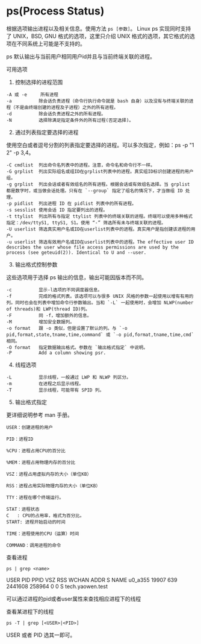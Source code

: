 # ps(Process Status)

根据选项输出进程以及相关信息。使用方法 `ps [参数]`。 Linux ps 实现同时支持了 UNIX，BSD, GNU 格式的选项，这里只介绍 UNIX 格式的选项，其它格式的选项在不同系统上可能是不支持的。

ps 默认输出与当前用户相同用户id并且与当前终端关联的进程。


可用选项

1. 控制选择的进程范围
```
-A 或 -e     所有进程
-a          除会话负责进程（命令行执行命令就是 bash 自身）以及没有与终端关联的进程（不是由终端创建的进程及子进程）之外的所有进程。
-d          除会话负责进程之外的所有进程。
-N          选择除满足指定条件外的所有过程(否定选择)。
```
2. 通过列表指定要选择的进程

使用空白或者逗号分割的列表指定要选择的进程。可以多次指定，例如：ps -p "1 2" -p 3,4。

```
-C cmdlist  列出命令名列表中的进程。注意，命令名和命令行不一样。
-G grplist  列出实际组名或组ID在grplist列表中的进程。真实组ID标识创建进程的用户组。
-g grplist  列出会话或者有效组名的所有进程。根据会话或有效组名选择。当 grplist 都是数字时，或当做会话处理。只有在 `--group` 指定了组名的情况下，才当做组 ID 处理。
-p pidlist  列出进程 ID 在 pidlist 列表中的所有进程。
-s sesslist 使用会话 ID 指定要列出的进程。
-t ttylist  列出所有与指定 ttylist 列表中的终端关联的进程。终端可以使用多种格式指定：/dev/ttyS1, ttyS1, S1。使用 “-” 筛选所有未与终端关联的进程。
-U userlist 筛选真实用户名或ID在userlist列表中的进程。真实用户是指创建该进程的用户。
-u userlist 筛选有效用户名或ID在userlist列表中的进程。The effective user ID describes the user whose file access permissions are used by the process (see geteuid(2)). Identical to U and --user.
```

3. 输出格式控制参数

这些选项用于选择 ps 输出的信息，输出可能因版本而不同。

```
-c          显示-l选项的不同调度器信息。
-f          完成的格式列表。该选项可以与很多 UNIX 风格的参数一起使用以增有有用的列。同时也会在列表中增加命令行参数输出。当和 `-L` 一起使用时，会增加 NLWP(number of threads)和 LWP(thread ID)列。
-F          同 -f，增加额外的信息。
-M          增加安全数据列。
-o format   跟 -o 类似，但是设置了默认的列。与 `-o pid,format,state,tname,time,command` 或 `-o pid,format,tname,time,cmd`相同。
-O format   指定数据输出格式。参数在 `输出格式指定` 中说明。
-P          Add a column showing psr.
```

4. 线程选项

```
-L          显示线程，一般通过 LWP 和 NLWP 列区分。
-m          在进程之后显示线程。
-T          显示线程，可能带有 SPID 列。
```

5. 输出格式指定

更详细说明参考 man 手册。

```
USER：创建进程的用户

PID：进程ID

%CPU：进程占用CPU的百分比

%MEM：进程占用物理内存的百分比

VSZ：进程占用虚拟内存的大小（单位KB）

RSS：进程占用实际物理内存的大小（单位KB）

TTY：进程在哪个终端运行。

STAT：进程状态
C   : CPU的占用率，格式为百分比。
START: 进程开始启动的时间

TIME：进程使用的CPU（运算）时间

COMMAND：调用进程的命令
```


查看进程
```
ps | grep <name>
```

USER    PID   PPID VSZ     RSS    WCHAN ADDR S NAME
u0_a355 19907 639  2441608 258964 0     0    S tech.yaowen.test

可以通过进程的pid或者user属性来查找相应进程下的线程

查看某进程下的线程
```
ps -T | grep [<USER>|<PID>]
```
USER 或者 PID 选其一即可。
